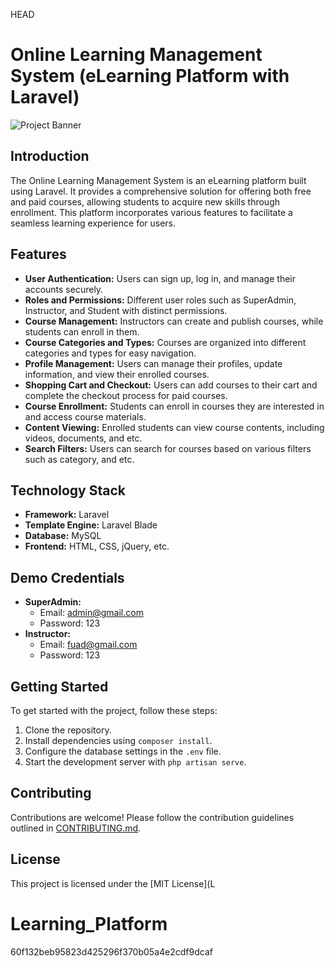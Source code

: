 HEAD
# Online Learning Management System (eLearning Platform with Laravel)

![Project Banner](link-to-banner-image)

## Introduction

The Online Learning Management System is an eLearning platform built using Laravel. It provides a comprehensive solution for offering both free and paid courses, allowing students to acquire new skills through enrollment. This platform incorporates various features to facilitate a seamless learning experience for users.

## Features

- **User Authentication:** Users can sign up, log in, and manage their accounts securely.
- **Roles and Permissions:** Different user roles such as SuperAdmin, Instructor, and Student with distinct permissions.
- **Course Management:** Instructors can create and publish courses, while students can enroll in them.
- **Course Categories and Types:** Courses are organized into different categories and types for easy navigation.
- **Profile Management:** Users can manage their profiles, update information, and view their enrolled courses.
- **Shopping Cart and Checkout:** Users can add courses to their cart and complete the checkout process for paid courses.
- **Course Enrollment:** Students can enroll in courses they are interested in and access course materials.
- **Content Viewing:** Enrolled students can view course contents, including videos, documents, and etc.
- **Search Filters:** Users can search for courses based on various filters such as category, and etc.

## Technology Stack

- **Framework:** Laravel
- **Template Engine:** Laravel Blade
- **Database:** MySQL
- **Frontend:** HTML, CSS, jQuery, etc.

## Demo Credentials

- **SuperAdmin:** 
  - Email: admin@gmail.com
  - Password: 123
- **Instructor:** 
  - Email: fuad@gmail.com
  - Password: 123

## Getting Started

To get started with the project, follow these steps:

1. Clone the repository.
2. Install dependencies using `composer install`.
3. Configure the database settings in the `.env` file.
4. Start the development server with `php artisan serve`.

## Contributing

Contributions are welcome! Please follow the contribution guidelines outlined in [CONTRIBUTING.md](CONTRIBUTING.md).

## License

This project is licensed under the [MIT License](L
# Learning_Platform
60f132beb95823d425296f370b05a4e2cdf9dcaf
